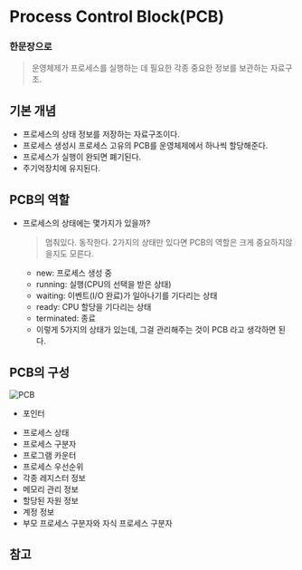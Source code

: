 # Process Control Block(PCB)
### 한문장으로
  > 운영체제가 프로세스를 실행하는 데 필요한 각종 중요한 정보를 보관하는 자료구조.
## 기본 개념
  * 프로세스의 상태 정보를 저장하는 자료구조이다.
  * 프로세스 생성시 프로세스 고유의 PCB를 운영체제에서 하나씩 할당해준다.
  * 프로세스가 실행이 완되면 폐기된다.
  * 주기억장치에 유지된다.
## PCB의 역할
  * 프로세스의 상태에는 몇가지가 있을까?
    > 멈춰있다. 동작한다. 2가지의 상태만 있다면 PCB의 역할은 크게 중요하지않을지도 모른다.
    > 
    - new: 프로세스 생성 중
    - running: 실행(CPU의 선택을 받은 상태)
    - waiting: 이벤트(I/O 완료)가 일아나기를 기다리는 상태
    - ready: CPU 할당을 기다리는 상태
    - terminated: 종료
    * 이렇게 5가지의 상태가 있는데, 그걸 관리해주는 것이 PCB 라고 생각하면 된다.
    
## PCB의 구성

![PCB](https://user-images.githubusercontent.com/33091784/135414596-8376f78f-12b1-4e02-9bca-ab07e6d607b2.png)
  - 포인터
    > 
  - 프로세스 상태
  - 프로세스 구분자
  - 프로그램 카운터
  - 프로세스 우선순위
  - 각종 레지스터 정보
  - 메모리 관리 정보
  - 할당된 자원 정보
  - 계정 정보
  - 부모 프로세스 구분자와 자식 프로세스 구분자


## 참고


  


